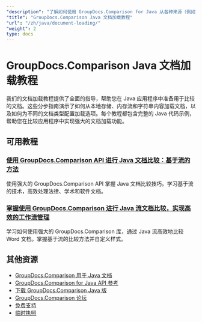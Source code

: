 ```yaml
---
"description": "了解如何使用 GroupDocs.Comparison for Java 从各种来源（例如文件路径、流和字符串）加载文档。"
"title": "GroupDocs.Comparison Java 文档加载教程"
"url": "/zh/java/document-loading/"
"weight": 2
type: docs
---
```

# GroupDocs.Comparison Java 文档加载教程

我们的文档加载教程提供了全面的指导，帮助您在 Java 应用程序中准备用于比较的文档。这些分步指南演示了如何从本地存储、内存流和字符串内容加载文档，以及如何为不同的文档类型配置加载选项。每个教程都包含完整的 Java 代码示例，帮助您在比较应用程序中实现强大的文档加载功能。

## 可用教程

### [使用 GroupDocs.Comparison API 进行 Java 文档比较：基于流的方法](./java-groupdocs-comparison-api-stream-document-compare/)
使用强大的 GroupDocs.Comparison API 掌握 Java 文档比较技巧。学习基于流的技术，高效处理法律、学术和软件文档。

### [掌握使用 GroupDocs.Comparison 进行 Java 流文档比较，实现高效的工作流管理](./java-stream-comparison-groupdocs-comparison/)
学习如何使用强大的 GroupDocs.Comparison 库，通过 Java 流高效地比较 Word 文档。掌握基于流的比较方法并自定义样式。

## 其他资源

- [GroupDocs.Comparison 用于 Java 文档](https://docs.groupdocs.com/comparison/java/)
- [GroupDocs.Comparison for Java API 参考](https://reference.groupdocs.com/comparison/java/)
- [下载 GroupDocs.Comparison Java 版](https://releases.groupdocs.com/comparison/java/)
- [GroupDocs.Comparison 论坛](https://forum.groupdocs.com/c/comparison)
- [免费支持](https://forum.groupdocs.com/)
- [临时执照](https://purchase.groupdocs.com/temporary-license/)